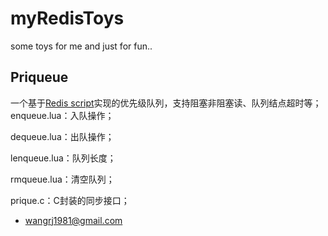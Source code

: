 myRedisToys
=================

some toys for me and just for fun..

Priqueue
--------
一个基于[Redis script](https://redis.readthedocs.org/en/latest/script/index.html)实现的优先级队列，支持阻塞非阻塞读、队列结点超时等；
enqueue.lua：入队操作；

dequeue.lua：出队操作；

lenqueue.lua：队列长度；

rmqueue.lua：清空队列；

prique.c：C封装的同步接口；

* wangrj1981@gmail.com
